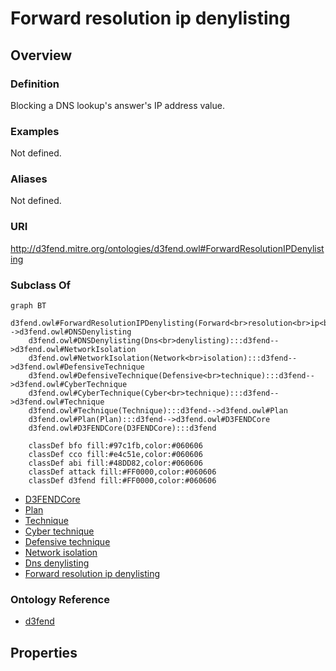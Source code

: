 # Forward resolution ip denylisting

## Overview

### Definition
Blocking a DNS lookup's answer's IP address value.

### Examples
Not defined.

### Aliases
Not defined.

### URI
http://d3fend.mitre.org/ontologies/d3fend.owl#ForwardResolutionIPDenylisting

### Subclass Of
```mermaid
graph BT
    d3fend.owl#ForwardResolutionIPDenylisting(Forward<br>resolution<br>ip<br>denylisting):::d3fend-->d3fend.owl#DNSDenylisting
    d3fend.owl#DNSDenylisting(Dns<br>denylisting):::d3fend-->d3fend.owl#NetworkIsolation
    d3fend.owl#NetworkIsolation(Network<br>isolation):::d3fend-->d3fend.owl#DefensiveTechnique
    d3fend.owl#DefensiveTechnique(Defensive<br>technique):::d3fend-->d3fend.owl#CyberTechnique
    d3fend.owl#CyberTechnique(Cyber<br>technique):::d3fend-->d3fend.owl#Technique
    d3fend.owl#Technique(Technique):::d3fend-->d3fend.owl#Plan
    d3fend.owl#Plan(Plan):::d3fend-->d3fend.owl#D3FENDCore
    d3fend.owl#D3FENDCore(D3FENDCore):::d3fend
    
    classDef bfo fill:#97c1fb,color:#060606
    classDef cco fill:#e4c51e,color:#060606
    classDef abi fill:#48DD82,color:#060606
    classDef attack fill:#FF0000,color:#060606
    classDef d3fend fill:#FF0000,color:#060606
```

- [D3FENDCore](/docs/ontology/reference/model/D3FENDCore/D3FENDCore.md)
- [Plan](/docs/ontology/reference/model/D3FENDCore/Plan/Plan.md)
- [Technique](/docs/ontology/reference/model/D3FENDCore/Plan/Technique/Technique.md)
- [Cyber technique](/docs/ontology/reference/model/D3FENDCore/Plan/Technique/Cyber%20technique/Cyber%20technique.md)
- [Defensive technique](/docs/ontology/reference/model/D3FENDCore/Plan/Technique/Cyber%20technique/Defensive%20technique/Defensive%20technique.md)
- [Network isolation](/docs/ontology/reference/model/D3FENDCore/Plan/Technique/Cyber%20technique/Defensive%20technique/Network%20isolation/Network%20isolation.md)
- [Dns denylisting](/docs/ontology/reference/model/D3FENDCore/Plan/Technique/Cyber%20technique/Defensive%20technique/Network%20isolation/Dns%20denylisting/Dns%20denylisting.md)
- [Forward resolution ip denylisting](/docs/ontology/reference/model/D3FENDCore/Plan/Technique/Cyber%20technique/Defensive%20technique/Network%20isolation/Dns%20denylisting/Forward%20resolution%20ip%20denylisting/Forward%20resolution%20ip%20denylisting.md)


### Ontology Reference
- [d3fend](http://d3fend.mitre.org/ontologies/d3fend.owl#)

## Properties
